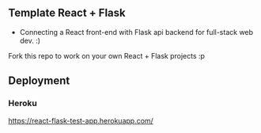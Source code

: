 ## Template React + Flask

- Connecting a React front-end with Flask api backend for full-stack web dev. :)

Fork this repo to work on your own React + Flask projects :p

## Deployment

### Heroku
https://react-flask-test-app.herokuapp.com/
